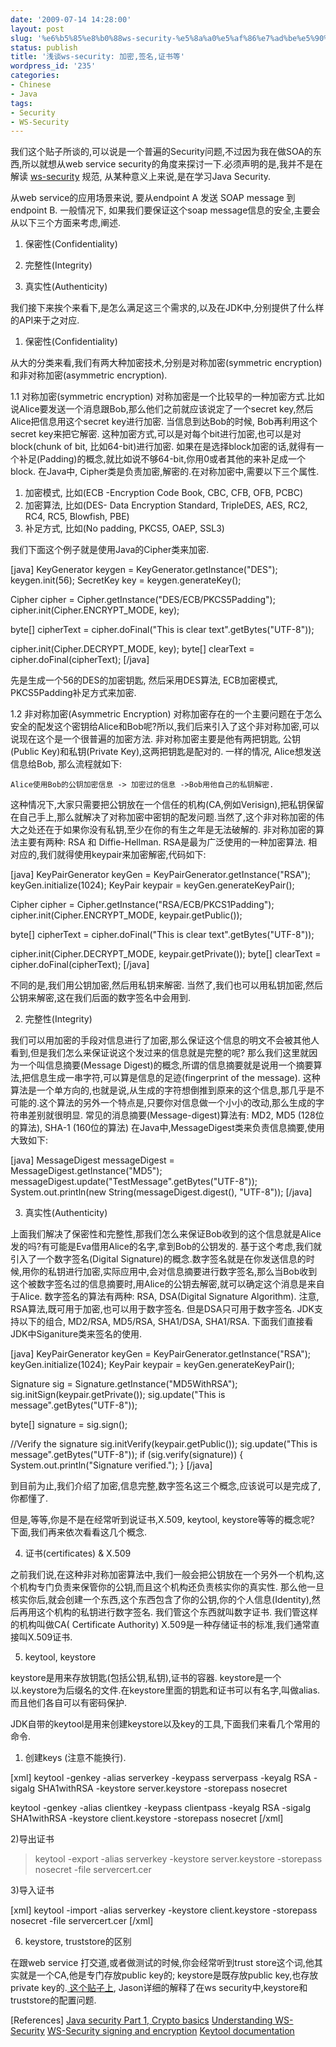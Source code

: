 ```yaml
---
date: '2009-07-14 14:28:00'
layout: post
slug: '%e6%b5%85%e8%b0%88ws-security-%e5%8a%a0%e5%af%86%e7%ad%be%e5%90%8d%e8%af%81%e4%b9%a6%e7%ad%89'
status: publish
title: '浅谈ws-security: 加密,签名,证书等'
wordpress_id: '235'
categories:
- Chinese
- Java
tags:
- Security
- WS-Security
---
```


我们这个贴子所谈的,可以说是一个普遍的Security问题,不过因为我在做SOA的东西,所以就想从web service security的角度来探讨一下.必须声明的是,我并不是在解读 [ws-security](http://www.oasis-open.org/committees/tc_home.php?wg_abbrev=wss) 规范, 从某种意义上来说,是在学习Java Security.

从web service的应用场景来说, 要从endpoint A 发送 SOAP message 到 endpoint B. 一般情况下, 如果我们要保证这个soap message信息的安全,主要会从以下三个方面来考虑,阐述.



	
  1. 保密性(Confidentiality)

	
  2. 完整性(Integrity)

	
  3. 真实性(Authenticity)


我们接下来挨个来看下,是怎么满足这三个需求的,以及在JDK中,分别提供了什么样的API来于之对应.

1. 保密性(Confidentiality)

从大的分类来看,我们有两大种加密技术,分别是对称加密(symmetric encryption)和非对称加密(asymmetric encryption).

1.1 对称加密(symmetric encryption)
对称加密是一个比较早的一种加密方式.比如说Alice要发送一个消息跟Bob,那么他们之前就应该说定了一个secret key,然后Alice把信息用这个secret key进行加密. 当信息到达Bob的时候, Bob再利用这个secret key来把它解密.
这种加密方式,可以是对每个bit进行加密,也可以是对block(chunk of bit, 比如64-bit)进行加密. 如果在是选择block加密的话,就得有一个补足(Padding)的概念,就比如说不够64-bit,你用0或者其他的来补足成一个block.
在Java中, Cipher类是负责加密,解密的.在对称加密中,需要以下三个属性.
1) 加密模式, 比如(ECB -Encryption Code Book, CBC, CFB, OFB, PCBC)
2) 加密算法, 比如(DES- Data Encryption Standard, TripleDES, AES, RC2, RC4, RC5, Blowfish, PBE)
3) 补足方式, 比如(No padding, PKCS5, OAEP, SSL3)

我们下面这个例子就是使用Java的Cipher类来加密.

[java]
KeyGenerator keygen = KeyGenerator.getInstance("DES");
keygen.init(56);
SecretKey key = keygen.generateKey();


Cipher cipher = Cipher.getInstance("DES/ECB/PKCS5Padding");
cipher.init(Cipher.ENCRYPT_MODE, key);

byte[] cipherText = cipher.doFinal("This is clear text".getBytes("UTF-8"));

cipher.init(Cipher.DECRYPT_MODE, key);
byte[] clearText = cipher.doFinal(cipherText);
[/java]


先是生成一个56的DES的加密钥匙, 然后采用DES算法, ECB加密模式, PKCS5Padding补足方式来加密.



1.2 非对称加密(Asymmetric Encryption)
对称加密存在的一个主要问题在于怎么安全的配发这个密钥给Alice和Bob呢?所以,我们后来引入了这个非对称加密,可以说现在这个是一个很普遍的加密方法.
非对称加密主要是他有两把钥匙, 公钥(Public Key)和私钥(Private Key),这两把钥匙是配对的. 一样的情况, Alice想发送信息给Bob, 那么流程就如下:

    
    Alice使用Bob的公钥加密信息 -> 加密过的信息 ->Bob用他自己的私钥解密.


这种情况下,大家只需要把公钥放在一个信任的机构(CA,例如Verisign),把私钥保留在自己手上,那么就解决了对称加密中密钥的配发问题.当然了,这个非对称加密的伟大之处还在于如果你没有私钥,至少在你的有生之年是无法破解的.
非对称加密的算法主要有两种: RSA 和 Diffie-Hellman. RSA是最为广泛使用的一种加密算法.
相对应的,我们就得使用keypair来加密解密,代码如下:

[java]
KeyPairGenerator keyGen = KeyPairGenerator.getInstance("RSA");
keyGen.initialize(1024);
KeyPair keypair = keyGen.generateKeyPair();


Cipher cipher = Cipher.getInstance("RSA/ECB/PKCS1Padding");
cipher.init(Cipher.ENCRYPT_MODE, keypair.getPublic());

byte[] cipherText = cipher.doFinal("This is clear text".getBytes("UTF-8"));

cipher.init(Cipher.DECRYPT_MODE, keypair.getPrivate());
byte[] clearText = cipher.doFinal(cipherText);
[/java]


不同的是,我们用公钥加密,然后用私钥来解密. 当然了,我们也可以用私钥加密,然后公钥来解密,这在我们后面的数字签名中会用到.



2. 完整性(Integrity)

我们可以用加密的手段对信息进行了加密,那么保证这个信息的明文不会被其他人看到,但是我们怎么来保证说这个发过来的信息就是完整的呢?
那么我们这里就因为一个叫信息摘要(Message Digest)的概念,所谓的信息摘要就是说用一个摘要算法,把信息生成一串字符,可以算是信息的足迹(fingerprint of the message). 这种算法是一个单方向的,也就是说,从生成的字符想倒推到原来的这个信息,那几乎是不可能的.这个算法的另外一个特点是,只要你对信息做一个小小的改动,那么生成的字符串差别就很明显.
常见的消息摘要(Message-digest)算法有: MD2, MD5 (128位的算法), SHA-1 (160位的算法)
在Java中,MessageDigest类来负责信息摘要,使用大致如下:

[java]
MessageDigest messageDigest = MessageDigest.getInstance("MD5");
messageDigest.update("TestMessage".getBytes("UTF-8"));
System.out.println(new String(messageDigest.digest(), "UTF-8"));
[/java]


3. 真实性(Authenticity)



上面我们解决了保密性和完整性,那我们怎么来保证Bob收到的这个信息就是Alice发的吗?有可能是Eva借用Alice的名字,拿到Bob的公钥发的.
基于这个考虑,我们就引入了一个数字签名(Digital Signature)的概念.数字签名就是在你发送信息的时候,用你的私钥进行加密,实际应用中,会对信息摘要进行数字签名,那么当Bob收到这个被数字签名过的信息摘要时,用Alice的公钥去解密,就可以确定这个消息是来自于Alice.
数字签名的算法有两种: RSA, DSA(Digital Signature Algorithm). 注意, RSA算法,既可用于加密,也可以用于数字签名. 但是DSA只可用于数字签名.
JDK支持以下的组合, MD2/RSA, MD5/RSA, SHA1/DSA, SHA1/RSA.
下面我们直接看JDK中Siganiture类来签名的使用.

[java]
KeyPairGenerator keyGen = KeyPairGenerator.getInstance("RSA");
keyGen.initialize(1024);
KeyPair keypair = keyGen.generateKeyPair();


Signature sig = Signature.getInstance("MD5WithRSA");
sig.initSign(keypair.getPrivate());
sig.update("This is message".getBytes("UTF-8"));

byte[] signature = sig.sign();

//Verify the signature
sig.initVerify(keypair.getPublic());
sig.update("This is message".getBytes("UTF-8"));
if (sig.verify(signature)) {
  System.out.println("Signature verified.");
}
[/java]


到目前为止,我们介绍了加密,信息完整,数字签名这三个概念,应该说可以是完成了,你都懂了.



但是,等等,你是不是在经常听到说证书,X.509, keytool, keystore等等的概念呢?
下面,我们再来依次看看这几个概念.

4. 证书(certificates) & X.509

之前我们说,在这种非对称加密算法中,我们一般会把公钥放在一个另外一个机构,这个机构专门负责来保管你的公钥,而且这个机构还负责核实你的真实性. 那么他一旦核实你后,就会创建一个东西,这个东西包含了你的公钥,你的个人信息(Identity),然后再用这个机构的私钥进行数字签名. 我们管这个东西就叫数字证书. 我们管这样的机构叫做CA( Certificate Authority)
X.509是一种存储证书的标准,我们通常直接叫X.509证书.

5. keytool, keystore

keystore是用来存放钥匙(包括公钥,私钥),证书的容器. keystore是一个以.keystore为后缀名的文件.在keystore里面的钥匙和证书可以有名字,叫做alias. 而且他们各自可以有密码保护.

JDK自带的keytool是用来创建keystore以及key的工具,下面我们来看几个常用的命令.

1) 创建keys (注意不能换行).

[xml]
keytool -genkey -alias serverkey -keypass serverpass -keyalg RSA -sigalg SHA1withRSA -keystore server.keystore -storepass nosecret&nbsp;

keytool -genkey -alias clientkey -keypass clientpass -keyalg RSA -sigalg SHA1withRSA -keystore client.keystore -storepass nosecret
[/xml]


2)导出证书




> keytool -export -alias serverkey -keystore server.keystore -storepass nosecret -file servercert.cer


3)导入证书

[xml]
keytool -import -alias serverkey -keystore client.keystore -storepass nosecret -file servercert.cer
[/xml]


6. keystore, truststore的区别



在跟web service 打交道,或者做测试的时候,你会经常听到trust store这个词,他其实就是一个CA,他是专门存放public key的; keystore是既存放public key,也存放private key的.[
这个贴子上](http://www.jboss.org/community/index.html?module=bb&op=viewtopic&t=94406), Jason详细的解释了在ws security中,keystore和truststore的配置问题.

[References]
[Java security Part 1, Crypto basics](http://www.ibm.com/developerworks/edu/j-dw-javasec1-i.html)
[Understanding WS-Security](http://www.ibm.com/developerworks/edu/ws-dw-ws-understand-web-services4.html)
[WS-Security signing and encryption](http://www.ibm.com/developerworks/webservices/library/j-jws5/index.html)
[Keytool documentation](http://java.sun.com/j2se/1.5.0/docs/tooldocs/solaris/keytool.html)

